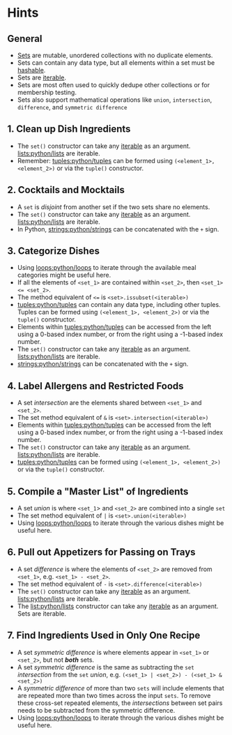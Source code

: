# Hints

## General

-   [Sets][sets] are mutable, unordered collections with no duplicate elements.
-   Sets can contain any data type, but all elements within a set must be [hashable][hashable].
-   Sets are [iterable][iterable].
-   Sets are most often used to quickly dedupe other collections or for membership testing.
-   Sets also support mathematical operations like `union`, `intersection`, `difference`, and `symmetric difference`

## 1. Clean up Dish Ingredients

-   The `set()` constructor can take any [iterable][iterable] as an argument.  [lists:python/lists](https://exercism.lol/tracks/python/concepts/lists) are iterable.
-   Remember: [tuples:python/tuples](https://exercism.lol/tracks/python/concepts/tuples) can be formed using `(<element_1>, <element_2>)` or via the `tuple()` constructor.

## 2. Cocktails and Mocktails

-   A `set` is _disjoint_ from another set if the two sets share no elements.
-   The `set()` constructor can take any [iterable][iterable] as an argument. [lists:python/lists](https://exercism.lol/tracks/python/concepts/lists) are iterable.
-   In Python, [strings:python/strings](https://exercism.lol/tracks/python/concepts/strings) can be concatenated with the `+` sign.

## 3. Categorize Dishes

-   Using [loops:python/loops](https://exercism.lol/tracks/python/concepts/loops) to iterate through the available meal categories might be useful here.
-   If all the elements of `<set_1>` are contained within `<set_2>`, then `<set_1> <= <set_2>`.
-   The method equivalent of `<=` is `<set>.issubset(<iterable>)`
-   [tuples:python/tuples](https://exercism.lol/tracks/python/concepts/tuples) can contain any data type, including other tuples.  Tuples can be formed using `(<element_1>, <element_2>)` or via the `tuple()` constructor.
-   Elements within [tuples:python/tuples](https://exercism.lol/tracks/python/concepts/tuples) can be accessed from the left using a 0-based index number, or from the right using a -1-based index number.
-   The `set()` constructor can take any [iterable][iterable] as an argument.  [lists:python/lists](https://exercism.lol/tracks/python/concepts/lists) are iterable.
-   [strings:python/strings](https://exercism.lol/tracks/python/concepts/strings) can be concatenated with the `+` sign.

## 4. Label Allergens and Restricted Foods

-   A set _intersection_ are the elements shared between `<set_1>` and `<set_2>`.
-   The set method equivalent of `&` is `<set>.intersection(<iterable>)`
-   Elements within [tuples:python/tuples](https://exercism.lol/tracks/python/concepts/tuples) can be accessed from the left using a 0-based index number, or from the right using a -1-based index number.
-   The `set()` constructor can take any [iterable][iterable] as an argument.  [lists:python/lists](https://exercism.lol/tracks/python/concepts/lists) are iterable.
-   [tuples:python/tuples](https://exercism.lol/tracks/python/concepts/tuples) can be formed using `(<element_1>, <element_2>)` or via the `tuple()` constructor.

## 5. Compile a "Master List" of Ingredients

-   A set _union_ is where `<set_1`> and `<set_2>`  are combined into a single `set`
-   The set method equivalent of `|` is `<set>.union(<iterable>)`
-   Using [loops:python/loops](https://exercism.lol/tracks/python/concepts/loops) to iterate through the various dishes might be useful here.

## 6. Pull out Appetizers for Passing on Trays

-   A set _difference_ is where the elements of  `<set_2>`  are removed from `<set_1>`, e.g. `<set_1> - <set_2>`.
-   The set method equivalent of `-` is `<set>.difference(<iterable>)`
-   The `set()` constructor can take any [iterable][iterable] as an argument. [lists:python/lists](https://exercism.lol/tracks/python/concepts/lists) are iterable.
-   The [list:python/lists](https://exercism.lol/tracks/python/concepts/lists) constructor can take any [iterable][iterable] as an argument. Sets are iterable.

## 7. Find Ingredients Used in Only One Recipe

-   A set _symmetric difference_ is where  elements appear in `<set_1>` or `<set_2>`, but not **_both_** sets.
-   A set _symmetric difference_ is the same as subtracting the `set` _intersection_ from the `set` _union_, e.g. `(<set_1> | <set_2>) - (<set_1> & <set_2>)`
-   A _symmetric difference_ of more than two `sets` will include elements that are repeated more than two times across the input `sets`.  To remove these cross-set repeated elements, the _intersections_ between set pairs needs to be subtracted from the symmetric difference.
-   Using [loops:python/loops](https://exercism.lol/tracks/python/concepts/loops) to iterate through the various dishes might be useful here.

[hashable]: https://docs.python.org/3.7/glossary.html#term-hashable

[iterable]: https://docs.python.org/3/glossary.html#term-iterable

[sets]: https://docs.python.org/3/tutorial/datastructures.html#sets
